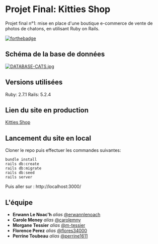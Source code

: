 # Projet Final: Kitties Shop

Projet final n°1: mise en place d'une boutique e-commerce de vente de photos de chatons, en utilisant Ruby on Rails.

[![forthebadge](https://forthebadge.com/images/badges/built-with-love.svg)](https://forthebadge.com)

## Schéma de la base de données

[![DATABASE-CATS.jpg](https://i.postimg.cc/TPz63T4Z/DATABASE-CATS.jpg)](https://postimg.cc/kVvZjP9c)

## Versions utilisées 

Ruby: 2.7.1
Rails: 5.2.4

## Lien du site en production

[Kitties Shop](https://kittiesshop.herokuapp.com/)

## Lancement du site en local

Cloner le repo puis effectuer les commandes suivantes:

```
bundle install
rails db:create
rails db:migrate
rails db:seed
rails server
```
Puis aller sur : http://localhost:3000/

## L'équipe

* **Erwann Le Noac'h** _alias_ [@erwannlenoach](https://github.com/erwannlenoach)
* **Carole Meney** _alias_ [@carolemny](https://github.com/carolemny)
* **Morgane Tessier** _alias_ [@m-tessier](https://github.com/m-tessier)
* **Florence Perez** _alias_ [@flores34000](https://github.com/flores34000)
* **Perrine Toubeau** _alias_ [@perrine1611](https://github.com/perrine1611)
